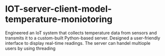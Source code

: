 # IOT-server-client-model-temperature-moniotoring
Engineered an IoT system that collects temperature data from sensors and transmits it to a custom-built Python-based server. Designed a user-friendly interface to display real-time readings.
The server can handel multiople users by using threading
